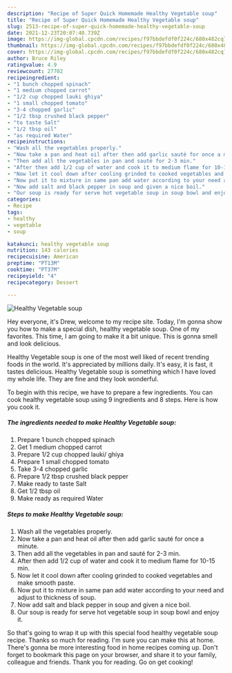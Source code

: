 ```yaml
---
description: "Recipe of Super Quick Homemade Healthy Vegetable soup"
title: "Recipe of Super Quick Homemade Healthy Vegetable soup"
slug: 2513-recipe-of-super-quick-homemade-healthy-vegetable-soup
date: 2021-12-23T20:07:40.739Z
image: https://img-global.cpcdn.com/recipes/f97bbdefdf0f224c/680x482cq70/healthy-vegetable-soup-recipe-main-photo.jpg
thumbnail: https://img-global.cpcdn.com/recipes/f97bbdefdf0f224c/680x482cq70/healthy-vegetable-soup-recipe-main-photo.jpg
cover: https://img-global.cpcdn.com/recipes/f97bbdefdf0f224c/680x482cq70/healthy-vegetable-soup-recipe-main-photo.jpg
author: Bruce Riley
ratingvalue: 4.9
reviewcount: 27702
recipeingredient:
- "1 bunch chopped spinach"
- "1 medium chopped carrot"
- "1/2 cup chopped lauki ghiya"
- "1 small chopped tomato"
- "3-4 chopped garlic"
- "1/2 tbsp crushed black pepper"
- "to taste Salt"
- "1/2 tbsp oil"
- "as required Water"
recipeinstructions:
- "Wash all the vegetables properly."
- "Now take a pan and heat oil after then add garlic sauté for once a minute."
- "Then add all the vegetables in pan and sauté for 2-3 min."
- "After then add 1/2 cup of water and cook it to medium flame for 10-15 min."
- "Now let it cool down after cooling grinded to cooked vegetables and make smooth paste."
- "Now put it to mixture in same pan add water according to your need and adjust to thickness of soup."
- "Now add salt and black pepper in soup and given a nice boil."
- "Our soup is ready for serve hot vegetable soup in soup bowl and enjoy it."
categories:
- Recipe
tags:
- healthy
- vegetable
- soup

katakunci: healthy vegetable soup 
nutrition: 143 calories
recipecuisine: American
preptime: "PT13M"
cooktime: "PT37M"
recipeyield: "4"
recipecategory: Dessert

---
```



![Healthy Vegetable soup](https://img-global.cpcdn.com/recipes/f97bbdefdf0f224c/680x482cq70/healthy-vegetable-soup-recipe-main-photo.jpg)

Hey everyone, it's Drew, welcome to my recipe site. Today, I'm gonna show you how to make a special dish, healthy vegetable soup. One of my favorites. This time, I am going to make it a bit unique. This is gonna smell and look delicious.



Healthy Vegetable soup is one of the most well liked of recent trending foods in the world. It's appreciated by millions daily. It's easy, it is fast, it tastes delicious. Healthy Vegetable soup is something which I have loved my whole life. They are fine and they look wonderful.


To begin with this recipe, we have to prepare a few ingredients. You can cook healthy vegetable soup using 9 ingredients and 8 steps. Here is how you cook it.

<!--inarticleads1-->

##### The ingredients needed to make Healthy Vegetable soup:

1. Prepare 1 bunch chopped spinach
1. Get 1 medium chopped carrot
1. Prepare 1/2 cup chopped lauki/ ghiya
1. Prepare 1 small chopped tomato
1. Take 3-4 chopped garlic
1. Prepare 1/2 tbsp crushed black pepper
1. Make ready to taste Salt
1. Get 1/2 tbsp oil
1. Make ready as required Water




<!--inarticleads2-->

##### Steps to make Healthy Vegetable soup:

1. Wash all the vegetables properly.
1. Now take a pan and heat oil after then add garlic sauté for once a minute.
1. Then add all the vegetables in pan and sauté for 2-3 min.
1. After then add 1/2 cup of water and cook it to medium flame for 10-15 min.
1. Now let it cool down after cooling grinded to cooked vegetables and make smooth paste.
1. Now put it to mixture in same pan add water according to your need and adjust to thickness of soup.
1. Now add salt and black pepper in soup and given a nice boil.
1. Our soup is ready for serve hot vegetable soup in soup bowl and enjoy it.




So that's going to wrap it up with this special food healthy vegetable soup recipe. Thanks so much for reading. I'm sure you can make this at home. There's gonna be more interesting food in home recipes coming up. Don't forget to bookmark this page on your browser, and share it to your family, colleague and friends. Thank you for reading. Go on get cooking!
